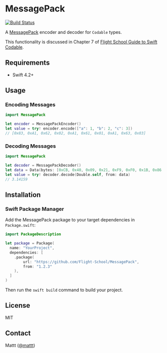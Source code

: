 # MessagePack

[![Build Status][build status badge]][build status]

A [MessagePack](https://msgpack.org/) encoder and decoder for `Codable` types.

This functionality is discussed in Chapter 7 of
[Flight School Guide to Swift Codable](https://flight.school/books/codable).

## Requirements

- Swift 4.2+

## Usage

### Encoding Messages

```swift
import MessagePack

let encoder = MessagePackEncoder()
let value = try! encoder.encode(["a": 1, "b": 2, "c": 3])
// [0x83, 0xA1, 0x62, 0x02, 0xA1, 0x61, 0x01, 0xA1, 0x63, 0x03]
```

### Decoding Messages

```swift
import MessagePack

let decoder = MessagePackDecoder()
let data = Data(bytes: [0xCB, 0x40, 0x09, 0x21, 0xF9, 0xF0, 0x1B, 0x86, 0x6E])
let value = try! decoder.decode(Double.self, from: data)
// 3.14159
```

## Installation

### Swift Package Manager

Add the MessagePack package to your target dependencies in `Package.swift`:

```swift
import PackageDescription

let package = Package(
  name: "YourProject",
  dependencies: [
    .package(
        url: "https://github.com/Flight-School/MessagePack",
        from: "1.2.3"
    ),
  ]
)
```

Then run the `swift build` command to build your project.

## License

MIT

## Contact

Mattt ([@mattt](https://twitter.com/mattt))

[build status]: https://github.com/Flight-School/MessagePack/actions?query=workflow%3ACI
[build status badge]: https://github.com/Flight-School/MessagePack/workflows/CI/badge.svg
